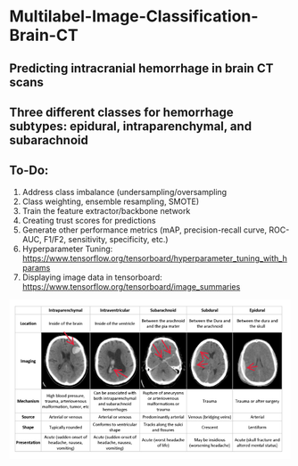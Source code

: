 # Multilabel-Image-Classification-Brain-CT

## Predicting intracranial hemorrhage in brain CT scans

## Three different classes for hemorrhage subtypes: epidural, intraparenchymal, and subarachnoid

## To-Do: 
1. Address class imbalance (undersampling/oversampling
2. Class weighting, ensemble resampling, SMOTE)
3. Train the feature extractor/backbone network 
4. Creating trust scores for predictions
5. Generate other performance metrics (mAP, precision-recall curve, ROC-AUC, F1/F2, sensitivity, specificity, etc.)
6. Hyperparameter Tuning: https://www.tensorflow.org/tensorboard/hyperparameter_tuning_with_hparams
7. Displaying image data in tensorboard: https://www.tensorflow.org/tensorboard/image_summaries

![example](https://github.com/DrewAfromsky/Multilabel-Image-Classification-Brain-CT/blob/master/ich.png "example") 
